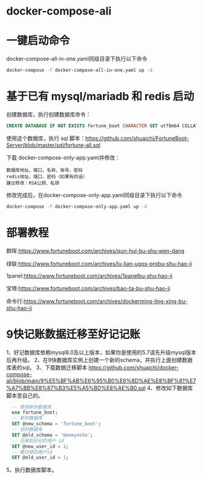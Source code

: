 # docker-compose-ali

# 一键启动命令
docker-compose-all-in-one.yaml同级目录下执行以下命令
```bash
docker-compose -f docker-compose-all-in-one.yaml up -d
```

# 基于已有 mysql/mariadb 和 redis 启动
创建数据库，执行创建数据库命令：
```sql
CREATE DATABASE IF NOT EXISTS fortune_boot CHARACTER SET utf8mb4 COLLATE utf8mb4_unicode_ci;
```
使用这个数据库，执行 sql 脚本：https://github.com/shuaichi/FortuneBoot-Server/blob/master/sql/fortune-all.sql

下载 docker-compose-only-app.yaml并修改：
```
数据库地址、端口、名称、账号、密码
redis地址、端口、密码（如果有的话）
建议修改：RSA公钥、私钥
```
修改完成后，在docker-compose-only-app.yaml同级目录下执行以下命令
```bash
docker-compose -f docker-compose-only-app.yaml up -d
```
# 部署教程

群晖:https://www.fortuneboot.com/archives/qun-hui-bu-shu-wen-dang    

绿联:https://www.fortuneboot.com/archives/lu-lian-ugos-probu-shu-hao-ji

1panel:https://www.fortuneboot.com/archives/1panelbu-shu-hao-ji    

宝塔:https://www.fortuneboot.com/archives/bao-ta-bu-shu-hao-ji

命令行:https://www.fortuneboot.com/archives/dockerming-ling-xing-bu-shu-hao-ji

# 9快记账数据迁移至好记记账
1、好记数据库依赖mysql8.0及以上版本，如果你是使用的5.7请先升级mysql版本后再升级。
2、在9快数据库实例上创建一个新的schema，并执行上面创建数据库表的sql。
3、下载数据迁移脚本 https://github.com/shuaichi/docker-compose-ali/blob/main/9%E5%BF%AB%E6%95%B0%E6%8D%AE%E8%BF%81%E7%A7%BB%E8%87%B3%E5%A5%BD%E8%AE%B0.sql
4、修改如下数据库脚本至自己的。
```sql
  -- 使用新的数据库
  use fortune_boot;
  -- 新的数据库
  SET @new_schema = 'fortune_boot';
  -- 旧的数据库
  SET @old_schema = 'moneynote';
  -- 迁移到好记的用户 id
  SET @new_user_id = 1;
  -- 要迁移的用户id
  SET @old_user_id = 1;
```
5、执行数据库脚本。
